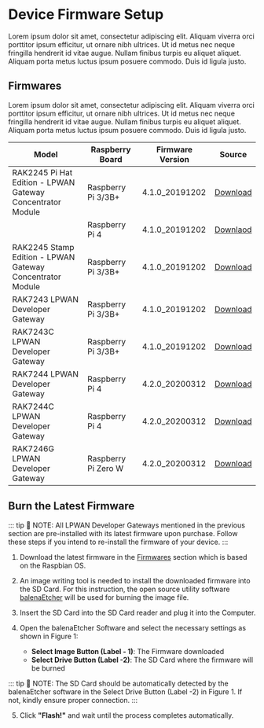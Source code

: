 # Device Firmware Setup

Lorem ipsum dolor sit amet, consectetur adipiscing elit. Aliquam viverra orci porttitor ipsum efficitur, ut ornare nibh ultrices. Ut id metus nec neque fringilla hendrerit id vitae augue. Nullam finibus turpis eu aliquet aliquet. Aliquam porta metus luctus ipsum posuere commodo. Duis id ligula justo.

## Firmwares

Lorem ipsum dolor sit amet, consectetur adipiscing elit. Aliquam viverra orci porttitor ipsum efficitur, ut ornare nibh ultrices. Ut id metus nec neque fringilla hendrerit id vitae augue. Nullam finibus turpis eu aliquet aliquet. Aliquam porta metus luctus ipsum posuere commodo. Duis id ligula justo.

|                        Model                              |              Raspberry Board         |Firmware Version|       Source           |
|-----------------------------------------------------------|--------------------------------------|----------------|------------------------|
|RAK2245 Pi Hat Edition - LPWAN <br>Gateway Concentrator Module | Raspberry Pi 3/3B+                       |4.1.0_20191202|[Download](https://downloads.rakwireless.com/LoRa/RAK2245-Pi-HAT/Firmware/RAK2245%26RAK831_based_on_Raspbian_OS_for_RPI3_V4.1.0_20191202.zip)|
|                                                           | Raspberry Pi 4                       |4.1.0_20191202|[Downlaod](https://downloads.rakwireless.com/LoRa/RAK2245-Pi-HAT/Firmware/Raspberry-Pi-4/RAK2245%26RAK831_based_on_Raspbian_V4.1.0_20191202.zip)|
|RAK2245 Stamp Edition - LPWAN <br>Gateway Concentrator Module  | Raspberry Pi 3/3B+                       |4.1.0_20191202|[Download](https://downloads.rakwireless.com/LoRa/RAK2245-Pi-HAT/Firmware/RAK2245%26RAK831_based_on_Raspbian_OS_for_RPI3_V4.1.0_20191202.zip)|
|RAK7243 LPWAN Developer Gateway                            | Raspberry Pi 3/3B+                     |4.1.0_20191202|[Download](https://downloads.rakwireless.com/en/LoRa/Pilot-Gateway-Pro-RAK7243/Firmware/RAK7243_Latest_Firmware.zip)|
|RAK7243C LPWAN Developer Gateway                            | Raspberry Pi 3/3B+                     |4.1.0_20191202|[Download](https://downloads.rakwireless.com/en/LoRa/Pilot-Gateway-Pro-RAK7243/Firmware/RAK7243C_Latest_Firmware.zip)|
|RAK7244 LPWAN Developer Gateway                            | Raspberry Pi 4                       |4.2.0_20200312|[Download](https://downloads.rakwireless.com/en/LoRa/Developer-LoRaWAN-Gateway-RAK7244%26RAK7244P/Firmware/RAK7244_Latest_Firmware.zip)|
|RAK7244C LPWAN Developer Gateway                            | Raspberry Pi 4                      |4.2.0_20200312|[Download](https://downloads.rakwireless.com/en/LoRa/Developer-LoRaWAN-Gateway-RAK7244C/Firmware/RAK7244C_Latest_Firmware.zip)|
|RAK7246G LPWAN Developer Gateway                            | Raspberry Pi Zero W                 |4.2.0_20200312|[Download](https://downloads.rakwireless.com/en/LoRa/NeoPi-Gateway-RAK7246/Firmware/RAK7246_Latest_Firmware.zip)|

## Burn the Latest Firmware

::: tip 📝 NOTE:
 All LPWAN Developer Gateways mentioned in the previous section are pre-installed with its latest firmware upon purchase. Follow these steps if you intend to re-install the firmware of your device.
:::
1. Download the latest firmware in the [Firmwares](/en-us/user-manual/developer-gateways/firmware-burning/#firmwares) section which is based on the Raspbian OS.

2. An image writing tool is needed to install the downloaded firmware into the SD Card. For this instruction, the open source utility software [balenaEtcher](https://www.balena.io/etcher/) will be used for burning the image file.

3. Insert the SD Card into the SD Card reader and plug it into the Computer.

4. Open the balenaEtcher Software and select the necessary settings as shown in Figure 1:
    * **Select Image Button (Label - 1)**: The Firmware downloaded
    * **Select Drive Button (Label -2)**: The SD Card where the firmware will be burned
 
 <!---
Feel free to change the description for Select Image and Select Drive buttons
-->

::: tip 📝 NOTE:
 The SD Card should be automatically detected by the balenaEtcher software in the Select Drive Button (Label -2) in Figure 1. If not, kindly ensure proper connection.
:::

<rk-img
  src="/assets/images/user-manual/developer-gateways/firmware-burning/firmwareburn.png"
  figure-number="1"
  caption="Balena Etcher Software"
/>

5. Click **"Flash!"** and wait until the process completes automatically.
